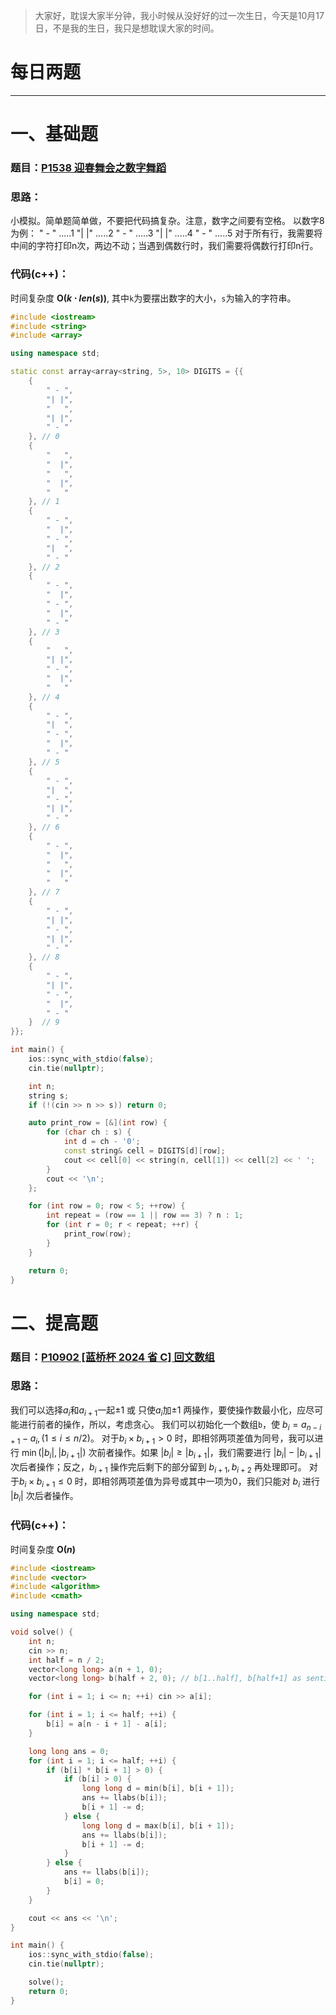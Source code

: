 >大家好，耽误大家半分钟，我小时候从没好好的过一次生日，今天是10月17日，不是我的生日，我只是想耽误大家的时间。

# 每日两题
---

# 一、基础题
### 题目：[P1538 迎春舞会之数字舞蹈](https://www.luogu.com.cn/problem/P1538)

### 思路：
小模拟。简单题简单做，不要把代码搞复杂。注意，数字之间要有空格。
以数字8为例：
" - " .....1
"| |" .....2
" - " .....3
"| |" .....4
" - " .....5
对于所有行，我需要将中间的字符打印n次，两边不动；当遇到偶数行时，我们需要将偶数行打印n行。

### 代码(c++)：
时间复杂度 **O($k \cdot len(s)$)**, 其中`k`为要摆出数字的大小，`s`为输入的字符串。

```cpp
#include <iostream>
#include <string>
#include <array>

using namespace std;

static const array<array<string, 5>, 10> DIGITS = {{
    { 
        " - ",
        "| |", 
        "   ", 
        "| |", 
        " - " 
    }, // 0
    { 
        "   ",
        "  |",
        "   ",
        "  |",
        "   " 
    }, // 1
    { 
        " - ",
        "  |",
        " - ",
        "|  ", 
        " - " 
    }, // 2
    { 
        " - ",
        "  |",
        " - ",
        "  |", 
        " - " 
    }, // 3
    { 
        "   ",
        "| |",
        " - ", 
        "  |", 
        "   " 
    }, // 4
    { 
        " - ",
        "|  ", 
        " - ", 
        "  |", 
        " - "
    }, // 5
    { 
        " - ", 
        "|  ", 
        " - ", 
        "| |", 
        " - " 
    }, // 6
    { 
        " - ", 
        "  |", 
        "   ", 
        "  |", 
        "   " 
    }, // 7
    { 
        " - ", 
        "| |", 
        " - ", 
        "| |", 
        " - " 
    }, // 8
    { 
        " - ",
        "| |", 
        " - ", 
        "  |", 
        " - " 
    }  // 9
}};

int main() {
    ios::sync_with_stdio(false);
    cin.tie(nullptr);

    int n;
    string s;
    if (!(cin >> n >> s)) return 0;

    auto print_row = [&](int row) {
        for (char ch : s) {
            int d = ch - '0';
            const string& cell = DIGITS[d][row];
            cout << cell[0] << string(n, cell[1]) << cell[2] << ' ';
        }
        cout << '\n';
    };

    for (int row = 0; row < 5; ++row) {
        int repeat = (row == 1 || row == 3) ? n : 1;
        for (int r = 0; r < repeat; ++r) {
            print_row(row);
        }
    }

    return 0;
}

```

# 二、提高题
### 题目：[P10902 [蓝桥杯 2024 省 C] 回文数组](https://www.luogu.com.cn/problem/P10902)

### 思路：

我们可以选择$a_{i}$和$a_{i+1}$一起$\pm 1$ 或 只使$a_{i}$加$\pm 1$ 两操作，要使操作数最小化，应尽可能进行前者的操作，所以，考虑贪心。
我们可以初始化一个数组`b`，使 $b_i=a_{n-i+1}-a_{i},(1 \leq i \leq n/2)$。
对于$b_i \times b_{i+1} > 0$ 时，即相邻两项差值为同号，我可以进行 $\min( \lvert b_i \rvert, \lvert b_{i+1} \rvert)$ 次前者操作。如果 $\lvert b_i \rvert \geq \lvert b_{i+1} \rvert$，我们需要进行 $\lvert b_i \rvert - \lvert b_{i+1} \rvert$ 次后者操作；反之，$b_{i+1}$ 操作完后剩下的部分留到 ${b_{i+1},b_{i+2}}$ 再处理即可。
对于$b_i \times b_{i+1} \leq 0$ 时，即相邻两项差值为异号或其中一项为0，我们只能对 $b_i$ 进行 $\lvert b_i \rvert$ 次后者操作。

### 代码(c++)：
时间复杂度 **O($n$)**
```cpp
#include <iostream>
#include <vector>
#include <algorithm>
#include <cmath>

using namespace std;

void solve() {
    int n;
    cin >> n;
    int half = n / 2;
    vector<long long> a(n + 1, 0);
    vector<long long> b(half + 2, 0); // b[1..half], b[half+1] as sentinel 0

    for (int i = 1; i <= n; ++i) cin >> a[i];

    for (int i = 1; i <= half; ++i) {
        b[i] = a[n - i + 1] - a[i];
    }

    long long ans = 0;
    for (int i = 1; i <= half; ++i) {
        if (b[i] * b[i + 1] > 0) {
            if (b[i] > 0) {
                long long d = min(b[i], b[i + 1]);
                ans += llabs(b[i]);
                b[i + 1] -= d;
            } else {
                long long d = max(b[i], b[i + 1]);
                ans += llabs(b[i]);
                b[i + 1] -= d;
            }
        } else {
            ans += llabs(b[i]);
            b[i] = 0;
        }
    }

    cout << ans << '\n';
}

int main() {
    ios::sync_with_stdio(false);
    cin.tie(nullptr);

    solve();
    return 0;
}
```

